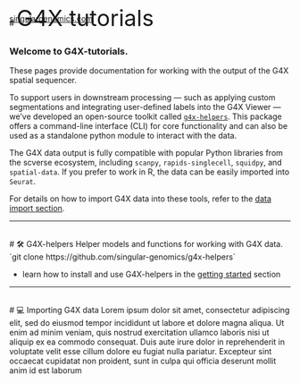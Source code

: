 <br>
# <span style="font-size:2.5rem; margin-bottom:0rem; line-height:1; padding-bottom:0;">G4X tutorials</span>  
<span style="margin-top:-1.75rem; display:block;"><a href="https://www.singulargenomics.com/">singulargenomics.com</a></span>
<br>


### Welcome to G4X-tutorials.  

These pages provide documentation for working with the output of the G4X spatial sequencer.

To support users in downstream processing — such as applying custom segmentations and integrating user-defined labels into the G4X Viewer — we’ve developed an open-source toolkit called [`g4x-helpers`](https://github.com/Singular-Genomics/G4X-helpers). This package offers a command-line interface (CLI) for core functionality and can also be used as a standalone python module to interact with the data.

The G4X data output is fully compatible with popular Python libraries from the scverse ecosystem, including `scanpy`, `rapids-singlecell`, `squidpy`, and `spatial-data`. If you prefer to work in R, the data can be easily imported into `Seurat`.

For details on how to import G4X data into these tools, refer to the [data import section](#importing-g4x-data).

---
<br>
# 🛠️ G4X-helpers
Helper models and functions for working with G4X data.  
`git clone https://github.com/singular-genomics/g4x-helpers`

- learn how to install and use G4X-helpers in the [getting started](./getting_started/) section


--- 
<br>
# 💻 Importing G4X data
Lorem ipsum dolor sit amet, consectetur adipiscing elit, sed do eiusmod tempor incididunt ut labore et dolore magna aliqua. Ut enim ad minim veniam, quis nostrud exercitation ullamco laboris nisi ut aliquip ex ea commodo consequat. Duis aute irure dolor in reprehenderit in voluptate velit esse cillum dolore eu fugiat nulla pariatur. Excepteur sint occaecat cupidatat non proident, sunt in culpa qui officia deserunt mollit anim id est laborum
<br>
<br>
<br>
<br>
<br>
<br>
<br>
